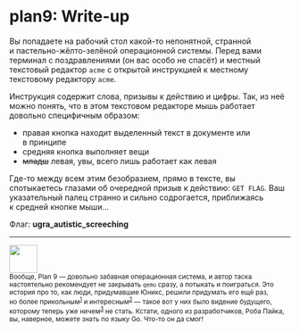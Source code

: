 # plan9: Write-up

Вы попадаете на рабочий стол какой-то непонятной, странной и пастельно-жёлто-зелёной операционной системы. Перед вами терминал с поздравлениями (он вас особо не спасёт) и местный текстовый редактор `acme` с открытой инструкцией к местному текстовому редактору `acme`.

Инструкция содержит слова, призывы к действию и цифры. Так, из неё можно понять, что в этом текстовом редакторе мышь работает довольно специфичным образом:
- правая кнопка находит выделенный текст в документе или в принципе
- средняя кнопка выполняет вещи
- <strike>младш</strike> левая, увы, всего лишь работает как левая

Где-то между всем этим безобразием, прямо в тексте, вы спотыкаетесь глазами об очередной призыв к действию: `GET FLAG`. Ваш указательный палец странно и сильно содрогается, приближаясь к средней кнопке мыши...

Флаг: **ugra\_autistic\_screeching**

<hr>

<img src="https://9p.io/plan9/img/plan9bunnywhite.jpg" width="50px"><br>
<small>Вообще, Plan 9 — довольно забавная операционная система, и автор таска настоятельно рекомендует не закрывать `qemu` сразу, а потыкать и поиграться. Это история про то, как люди, придумавшие Юникс, решили придумать его ещё раз, но более прикольным<sup><a href="http://doc.cat-v.org/plan_9/1st_edition/designing_plan_9">1</a></sup> и интересным<sup><a href="http://doc.cat-v.org/plan_9/1st_edition/help/help.pdf">2</a></sup> — такое вот у них было видение будущего, которому теперь уже ничем<sup><a href="http://doc.cat-v.org/bell_labs/utah2000/utah2000.pdf">3</a></sup> не стать. Кстати, одного из разработчиков, Роба Пайка, вы, наверное, можете знать по языку Go. Что-то он да смог!</small>
